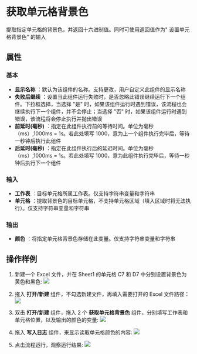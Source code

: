 # 获取单元格背景色

提取指定单元格的背景色，并返回十六进制值。同时可使用返回值作为&quot; 设置单元格背景色&quot; 的输入

## 属性

### 基本

- **显示名称** ：默认为该组件的名称。支持更改，用户自定义此组件的显示名称
- **失败后继续** ：设置当此组件运行失败时，是否忽略此错误继续运行下一个组件。下拉框选择，当选择 "是" 时，如果该组件运行时遇到错误，该流程也会继续执行下一个组件，并不会停止；当选择 "否" 时，如果该组件运行时遇到错误，该流程将会停止执行并抛出错误
- **前延时(毫秒)** ：指定在此组件执行前的等待时间。单位为毫秒（ms）,1000ms = 1s。若此处填写 1000，意为上一个组件执行完毕后，等待一秒钟后执行此组件
- **后延时(毫秒)** ：指定在此组件执行后的延迟时间。单位为毫秒（ms）,1000ms = 1s。若此处填写 1000，意为此组件执行完毕后，等待一秒钟后执行下一个组件


### 输入

- **工作表** ：目标单元格所属工作表。仅支持字符串变量和字符串
- **单元格** ：提取背景色的目标单元格，不支持单元格区域（填入区域时将无法执行）。仅支持字符串变量和字符串

### 输出

- **颜色** ：将指定单元格背景色存储在此变量。仅支持字符串变量和字符串


## 操作样例
1. 新建一个 Excel 文件，并在 Sheet1 的单元格 C7 和 D7 中分别设置背景色为黄色和黑色:
![](https://docimages.blob.core.chinacloudapi.cn/images/Activities/wps33.png)

2. 拖入 **打开/新建** 组件，不勾选新建文件，再填入需要打开的 Excel 文件路径：
![](https://docimages.blob.core.chinacloudapi.cn/images/Activities/wps5.png)

3. 双击 **打开/新建** 组件，拖入 2 个 **获取单元格背景色** 组件，分别填写工作表和单元格位置，以及输出的颜色的变量:
![](https://docimages.blob.core.chinacloudapi.cn/images/Activities/wps34.png)

4. 拖入 **写入日志** 组件，来显示读取单元格颜色的内容:
![](https://docimages.blob.core.chinacloudapi.cn/images/Activities/wps35.png)

5. 点击流程运行，观察运行结果:
![](https://docimages.blob.core.chinacloudapi.cn/images/Activities/wps36.png)